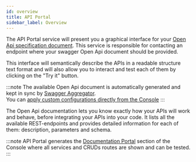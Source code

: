```yaml
---
id: overview
title: API Portal
sidebar_label: Overview
---
```

The API Portal service will present you a graphical interface for your [Open Api specification document](https://swagger.io/resources/open-api/). This service is responsible for contacting an endpoint where your swagger Open Api document should be provided.

This interface will semantically describe the APIs in a readable structure text format and will also allow you to interact and test each of them by clicking on the "Try it" button.

:::note
The available Open Api document is automatically generated and kept in sync by [Swagger Aggregator](../../runtime_suite/swagger-aggregator/overview).  
You can [apply custom configurations directly from the Console](../../development_suite/api-console/advanced-section/swagger-aggregator/configuration)
:::

The Open Api documentation lets you know exactly how your APIs will work and behave, before integrating your APIs into your code. It lists all the available REST-endpoints and provides detailed information for each of them: description, parameters and schema.  

:::note
API Portal generates the [Documentation Portal](../../development_suite/api-portal/api-documentations.md) section of the Console where all services and CRUDs routes are shown and can be tested.
:::
